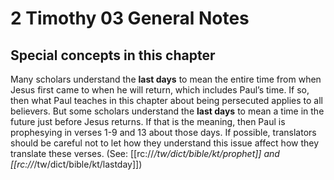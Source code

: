 # 2 Timothy 03 General Notes

## Special concepts in this chapter

Many scholars understand the **last days** to mean the entire time from when Jesus first came to when he will return, which includes Paul’s time. If so, then what Paul teaches in this chapter about being persecuted applies to all believers. But some scholars understand the **last days** to mean a time in the future just before Jesus returns. If that is the meaning, then Paul is prophesying in verses 1-9 and 13 about those days. If possible, translators should be careful not to let how they understand this issue affect how they translate these verses. (See: [[rc://*/tw/dict/bible/kt/prophet]] and [[rc://*/tw/dict/bible/kt/lastday]])